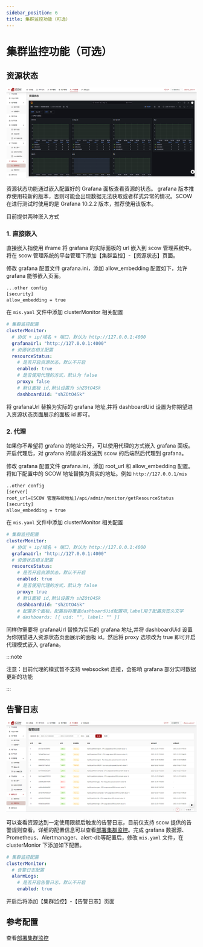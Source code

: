 ```yaml
---
sidebar_position: 6
title: 集群监控功能（可选）
---
```


# 集群监控功能（可选）

## 资源状态

![集群资源信息](./resourceStatus.png)

资源状态功能通过嵌入配置好的 Grafana 面板查看资源的状态。
grafana 版本推荐使用较新的版本，否则可能会出现数据无法获取或者样式异常的情况。SCOW 在进行测试时使用的是 Grafana 10.2.2 版本，推荐使用该版本。

目前提供两种嵌入方式
### 1. 直接嵌入

直接嵌入指使用 iframe 将 grafana 的实际面板的 url 嵌入到 scow 管理系统中。将在 scow 管理系统的平台管理下添加【集群监控】-【资源状态】页面。

修改 grafana 配置文件 grafana.ini，添加 allow_embedding 配置如下，允许 grafana 能够嵌入页面。

```
...other config
[security]
allow_embedding = true
```

在 `mis.yaml` 文件中添加 clusterMonitor 相关配置

```yaml
# 集群监控配置
clusterMonitor:
  # 协议 + ip/域名 + 端口，默认为 http://127.0.0.1:4000
  grafanaUrl: "http://127.0.0.1:4000"
  # 资源状态相关配置
  resourceStatus:
    # 是否开启资源状态，默认不开启
    enabled: true
    # 是否使用代理的方式，默认为 false
    proxy: false
    # 默认面板 id,默认设置为 shZOtO4Sk
    dashboardUid: "shZOtO4Sk"

```

将 grafanaUrl 替换为实际的 grafana 地址,并将 dashboardUid 设置为你期望进入资源状态页面展示的面板 id 即可。

### 2. 代理

如果你不希望将 grafana 的地址公开，可以使用代理的方式嵌入 grafana 面板。开启代理后，对 grafana 的请求将发送到 scow 的后端然后代理到 grafana。

修改 grafana 配置文件 grafana.ini，添加 root_url 和 allow_embedding 配置。将如下配置中的 SCOW 地址替换为真实的地址。例如 `http://127.0.0.1/mis`

```
..other config
[server]
root_url=[SCOW 管理系统地址]/api/admin/monitor/getResourceStatus
[security]
allow_embedding = true
```

在 `mis.yaml` 文件中添加 clusterMonitor 相关配置

```yaml
# 集群监控配置
clusterMonitor:
  # 协议 + ip/域名 + 端口，默认为 http://127.0.0.1:4000
  grafanaUrl: "http://127.0.0.1:4000"
  # 资源状态相关配置
  resourceStatus:
    # 是否开启资源状态，默认不开启
    enabled: true
    # 是否使用代理的方式，默认为 false
    proxy: true
    # 默认面板 id,默认设置为 shZOtO4Sk
    dashboardUid: "shZOtO4Sk"
    # 配置多个面板，配置后将覆盖dashboardUid配置项,label用于配置页签头文字
    # dashboards: [{ uid: "", label: "" }]

```

同样你需要将 grafanaUrl 替换为实际的 grafana 地址,并将 dashboardUid 设置为你期望进入资源状态页面展示的面板 id。然后将 proxy 选项改为 true 即可开启代理模式嵌入 grafana。

:::note

注意：目前代理的模式暂不支持 websocket 连接，会影响 grafana 部分实时数据更新的功能

:::


## 告警日志

![告警日志](./alarmLog.png)

可以查看资源达到一定使用限额后触发的告警日志，目前仅支持 scow 提供的告警规则查看。详细的配置信息可以查看[部署集群监控](../../../../hpccluster/cluster-monitor/index.md)。完成 grafana 数据源、Prometheus、Alertmanager、alert-db等配置后，修改 `mis.yaml` 文件，在 clusterMonior 下添加如下配置。

```yaml
# 集群监控配置
clusterMonitor:
  # 告警日志配置
  alarmLogs:
    # 是否开启告警日志，默认不开启
    enabled: true
```

开启后将添加【集群监控】-【告警日志】页面

## 参考配置
查看[部署集群监控](../../../../hpccluster/cluster-monitor/index.md)
